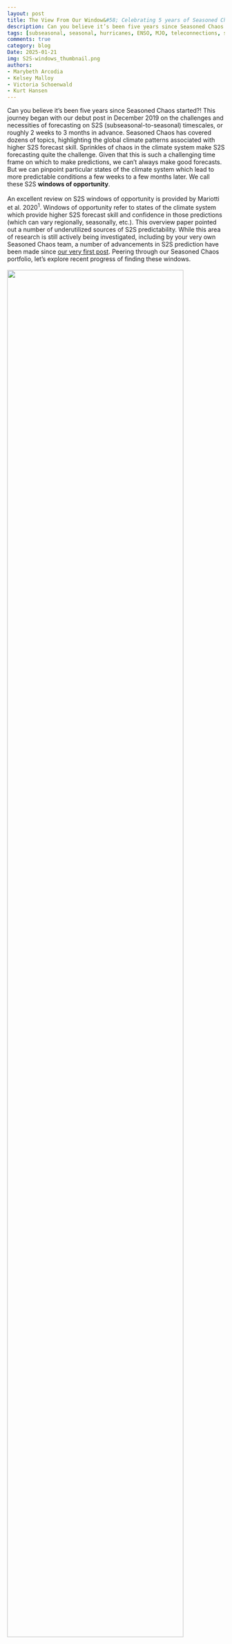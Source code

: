 ```yaml
---
layout: post
title: The View From Our Window&#58; Celebrating 5 years of Seasoned Chaos and S2S Research
description: Can you believe it’s been five years since Seasoned Chaos started?! This journey began with our debut post in December 2019 on the challenges and necessities of forecasting on S2S (subseasonal-to-seasonal) timescales, or roughly 2 weeks to 3 months in advance.
tags: [subseasonal, seasonal, hurricanes, ENSO, MJO, teleconnections, stratosphere, storms, NAO, PNA, predictability, flooding, monsoons]
comments: true
category: blog
Date: 2025-01-21
img: S2S-windows_thumbnail.png
authors:
- Marybeth Arcodia
- Kelsey Malloy
- Victoria Schoenwald
- Kurt Hansen
---
```



Can you believe it’s been five years since Seasoned Chaos started?! This journey began with our debut post in December 2019 on the challenges and necessities of forecasting on S2S (subseasonal-to-seasonal) timescales, or roughly 2 weeks to 3 months in advance. Seasoned Chaos has covered dozens of topics, highlighting the global climate patterns associated with higher S2S forecast skill. Sprinkles of chaos in the climate system make S2S forecasting quite the challenge. Given that this is such a challenging time frame on which to make predictions, we can’t always make good forecasts. But we can pinpoint particular states of the climate system which lead to more predictable conditions a few weeks to a few months later. We call these S2S **windows of opportunity**.
<br><br>
An excellent review on S2S windows of opportunity is provided by Mariotti et al. 2020<sup>1</sup>. Windows of opportunity refer to states of the climate system which provide higher S2S forecast skill and confidence in those predictions (which can vary regionally, seasonally, etc.). This overview paper pointed out a number of underutilized sources of S2S predictability. While this area of research is still actively being investigated, including by your very own Seasoned Chaos team, a number of advancements in S2S prediction have been made since [our very first post](https://seasonedchaos.github.io/a-personality-test-for-our-climate-system-the-basis-for-forecasting-in-between/). Peering through our Seasoned Chaos portfolio, let’s explore recent progress of finding these windows.
<br><br>
<img src="/assets/img/S2S-windows.png" width="90%">
<br><br>
We make a note here that this should not be seen as a comprehensive review of all progress made in S2S prediction since the start of the decade. Rather we highlight new research on topics covered by Seasoned Chaos and how these have contributed to advances in S2S prediction and general understanding of our climate system. In this post, windows of opportunity sections are organized as such: first, we give an overview of the dominant teleconnections that describe global climate, then, we outline by “impact” with discussions on remote influences (i.e., relevant sources of the predictability from the aforementioned [teleconnections](https://www.climate.gov/news-features/blogs/enso/what-are-teleconnections-connecting-earths-climate-patterns-global)).
<br>
<h2>General Climate (temperature and precipitation patterns and their extremes)</h2>

<h3><i>MJO and ENSO teleconnections</i></h3>

Starting out with some of our favorites, tropical sources of heating – primarily [MJO](https://seasonedchaos.github.io/What-Can-the-Tropics-Tell-Us-About-Next-Weeks-Weather/) and [ENSO](https://seasonedchaos.github.io/Round-1-ENSO-is-King/) – dominate S2S predictability. Need a refresher? The MJO is defined by large-scale, slow-moving storminess moving across the tropical Indian and Pacific Oceans. ENSO is defined by monthly fluctuations in the tropical Pacific sea surface temperatures (SSTs). 
<br><br>
When Western Pacific SSTs are warm, MJO activity is stronger, leading to windows of increased subseasonal forecast skill<sup>2</sup>. Errors of opportunity (the opposite of a window of opportunity, when we know we can’t predict the future well) have been identified for S2S predictions in the Northern Hemisphere based on the MJO and its summer cousin, the Boreal Summer Intraseasonal Oscillation (BSISO)<sup>3</sup>. 
<br><br>
Certain coinciding MJO and ENSO phases can lead to enhanced S2S forecast skill for U.S.<sup>4</sup> and South America<sup>5</sup> precipitation. While the MJO does lead to windows of opportunity, ENSO remains King! ENSO can impact the jet stream, leading to higher predictability of monthly circulation patterns<sup>6</sup>. Overall, ENSO has been shown to be more useful in S2S Northern Hemisphere circulation predictions than other climate patterns<sup>7</sup>.
<br>
<h3><i>Monsoon teleconnections</i></h3>

[Grab your pool floaty!](https://seasonedchaos.github.io/Part-II-Cannonball-Waves-vs-the-Perfect-Pool-Day/) Recently explored sources of (sub)tropical heating via monsoon-related BSISO and circumglobal teleconnection (CGT) can also explain S2S predictability. In general, monsoon teleconnections are emerging as important drivers of Northern Hemisphere summer weather and climate extremes. 
<br><br>
For instance, the Indian monsoon and East Asian monsoon influence mid-latitude circulation on the seasonal timescale<sup>8,9</sup>. The BSISO is linked to U.S. summer precipitation events<sup>10</sup> and U.S. west coast heat waves<sup>11,12</sup>.
<br>
<h3><i>Stratosphere teleconnections</i></h3>

Most weather happens in the troposphere, but predictability of tropospheric weather can come from the atmospheric layer directly above it – the stratosphere. The stratosphere primarily influences weather and climate over the North Atlantic region, often defined by the phase of the North Atlantic Oscillation (NAO). 
<br><br>
Significant polar vortex anomalies in the lower stratosphere during May can exert significant downward influence on summer NAO<sup>13</sup>. In addition, late winter sudden stratospheric warmings (SSWs) may provide windows of opportunity. Weak polar vortex leads to more predictable regimes<sup>14</sup>. SSWs are more predictable when they are preceded by a tightening of the polar vortex away from the subtropics, and when stratospheric winds are more easterly<sup>15</sup>.
<br>
<h3><i>PNA and NAO teleconnections</i></h3>

[Our telenovela stars](https://seasonedchaos.github.io/Teleconnection-Telenovela-Pasion-of-the-Pacific-North-American-Pattern/), the Pacific-North America (PNA) pattern and NAO, remain important for describing mid-latitude circulation variability and subseasonal predictability of Northern Hemisphere climate<sup>16</sup>. Monthly (and seasonal) predictions of the NAO are only weakly related to medium-range skill. 
<br><br>
In addition to the traditional view of using PNA and NAO, weather regimes are another way to understand S2S predictability. Weather regimes by construction represent naturally persistent atmospheric states; therefore, long-lived regimes may offer S2S forecast opportunities<sup>17</sup>.
<br>
<h2>Tropical Cyclones</h2>

Tropical cyclone forecasting has been particularly difficult in the subseasonal range as our typical dynamical model approaches to forecasting don’t really work for subseasonal forecasts. However, statistical dynamical approaches to TC prediction look promising. This statistical-dynamical method uses dynamical forecasts of broader fields or “ingredients”, like a GFS (U.S. forecasting model) forecast of vertical wind shear or convection, then statistically relates them to TC activity. With these methods, skill can be found weeks in advance. 
<br><br>
Recent studies have also shown that some predictability is coming from the mid-latitudes, a deviation from our typical tropical MJO-centric paradigm. Seasonal TC prediction in the Atlantic is tied to Rossby wave breaking events<sup>18</sup>, which is when the jet stream amplifies to the point where it folds in on itself. This can cause high shear and dry air intrusions in the Atlantic that inhibit TC activity. The MJO can influence Atlantic TC activity through extratropical pathways including Rossby wave breaking<sup>19,20</sup>. This differs from previous literature that emphasized the MJO circulation itself was what primarily influenced shear and humidity that resulted in changes in TC activity.
<br>
<h2>Severe Weather</h2>

Hurricane season is over, so it’s time to head down the [yellow brick road](https://seasonedchaos.github.io/The-Yellow-Brick-Road-to-Predicting-Severe-Storms/). Severe weather impacts, e.g., tornadoes and hail, are considered “unpredictable” past a couple hours, but broad U.S. tornado/hail activity – represented by storm “ingredients” – might be predictable on the subseasonal timescale<sup>21,22</sup>. 
<br><br>
One of the strongest S2S signals is from ENSO (#king): La Niña is linked to enhanced severe weather activity<sup>23,24</sup>, though La Niña is also linked to lower predictability (forecast skill) of severe weather events<sup>25</sup>. An active MJO makes it easier to accurately predict tornadoes and hail<sup>26</sup>, and persistent PNA events often precede impactful severe weather events<sup>27</sup>.
<br>
<h2>Atmospheric Rivers</h2>

After visiting Oz, let’s take a [whitewater rafting trip](https://seasonedchaos.github.io/Whitewater-Rafting-Down-an-Atmospheric-River/) down an atmospheric river. Windows of opportunity for S2S prediction of atmospheric rivers along the western U.S. have been identified based on the state of ENSO, the PNA pattern, and the [Arctic Oscillation](https://seasonedchaos.github.io/Things-are-getting-heated-the-science-behind-the-polar-vortex-and-stratospheric-warmings/)<sup>28</sup>. 
<br><br>
Different flavors of ENSO and MJO phases can result in higher atmospheric river predictability<sup>29</sup>. Ever important is the MJO, which is linked to western U.S. atmospheric river S2S predictability<sup>30</sup>. 
<br><br>
Stratospheric variability (like the Quasi-Biennial Oscillation (QBO) – <i>not sure what this is? Coming to a SC post near you!</i> :wink:) has also been shown recently to create windows of opportunity for S2S atmospheric river prediction, particularly during certain coinciding phases of both the MJO and QBO<sup>31,32</sup>.
<br>
<h2>Sea Levels / Coastal Flooding</h2>

Next let’s [invest](https://seasonedchaos.github.io/Flooding-the-Market/) some time on the coasts. Certain coinciding MJO and ENSO phases can lead to enhanced S2S forecast skill for U.S. coastal sea levels<sup>33</sup>. However, in the current generation of climate models, there is low seasonal forecasting skill for monthly sea level anomalies on the East Coast of the U.S. (an area of hot spots of sea level rise in recent years). This is in contrast to skillful S2S forecasts for the West Coast/Pacific<sup>34</sup>; sea surface heights along the U.S. West Coast are more predictable when extreme coastally trapped wave conditions are present<sup>35</sup>.
<br>

<h2>Emerging Tool: AI</h2>

Artificial intelligence (AI) has become a global buzzword since Seasoned Chaos first began, so it comes as no surprise that AI is being used to better our understanding and forecasting of S2S impacts. AI has been used for pinpointing teleconnections and improving extreme weather prediction. 
<br><br>
Worried about the “black box” or potential unknowns of AI? Explainable and interpretable AI can help to [identify sources of S2S predictability](https://seasonedchaos.github.io/Demystifying-Machine-Learning-in-Climate-Science/)<sup>36-39</sup>. We are currently in the dawn of purely AI-driven models for weather-to-climate forecasting, making this an exciting time for S2S forecasting developments. Some of the hottest models making weather predictions at the fraction of the speed of our traditional weather forecasting models (as of the time this article came out) are GraphCast<sup>40</sup>, foundation models such as Aurora<sup>41</sup>, and hybrid dynamical-AI models such as NeuralGCM<sup>42</sup>. 
<br><br>

<h2>5 Years Later...</h2>

All in all, a lot of research and progress has happened over the last several years, leading to better understanding of windows of opportunity in S2S prediction. Still, there are a lot of unknowns (great, we get to keep our jobs and continue this blog!)... Are there other sources for windows of opportunity that we haven’t found yet? Is there a limit to what we can predict on S2S timescales? Plus, we did not include topics we haven’t discussed in SC that warrant their own dedicated post and investigation (e.g. the role of soil moisture in S2S prediction). 
<br><br>
<img src="/assets/img/Lang-etal-2020_S2S-prediction.jpg" width="90%">
<br><sub><i>An overview of all relevant processes involved in S2S predictability. Taken from [43].</i></sub>
<br><br>
Comment below what your favorite SC post(s) have been so far. From all of us at Seasoned Chaos, thanks for reading over these last few years! :smiley:


<br><br>
<div style="text-align: right"> <i>Written by: <a href="https://seasonedchaos.github.io/people/marybeth-arcodia/">Marybeth Arcodia</a>, <a href="https://seasonedchaos.github.io/people/kelsey-malloy/">Kelsey Malloy</a>, <a href="https://seasonedchaos.github.io/people/victoria-schoenwald/">Victoria Schoenwald</a>, <a href="https://seasonedchaos.github.io/people/kurt-hansen/">Kurt Hansen</a></i></div>
<div style="text-align: right"> <i>Graphics credit to: <a href="https://seasonedchaos.github.io/people/kayla-besong/">Kayla Besong</a> (thumbnail, window graphic), Lang et al. 2020 [43] (S2S Prediction)</i></div>
<br><br>
Footnotes:
<br>
1. Mariotti, Annarita, et al. "Windows of opportunity for skillful forecasts subseasonal to seasonal and beyond." *Bulletin of the American Meteorological Society* 101.5 (2020): E608-E625.<br>
2. Liu, Xiaolei, et al. "To identify the forecast skill windows of MJO based on the S2S database." *Geophysical Research Letters* 51.16 (2024): e2024GL109903.<br>
3. Cahill, Jack, et al. "Errors of Opportunity: Using Neural Networks to Predict Errors in the Global Ensemble Forecast System (GEFS) on S2S Timescales." *Weather and Forecasting* (2024).<br>  
4. Arcodia, Marybeth C., Ben P. Kirtman, and Leo SP Siqueira. "How MJO teleconnections and ENSO interference impacts US precipitation." *Journal of Climate* 33.11 (2020): 4621-4640.<br>  
5. Fernandes, L. G., and A. M. Grimm, 2023: ENSO Modulation of Global MJO and Its Impacts on South America. *Journal of Climate,* 36, 7715–7738. <br>  
6. Chapman, William E., et al. "Monthly modulations of ENSO teleconnections: Implications for potential predictability in North America." *Journal of Climate* 34.14 (2021): 5899-5921.<br>  
7. Mayer, Kirsten J., William E. Chapman, and William A. Manriquez. "Exploring the relative importance of the MJO and ENSO to North Pacific subseasonal predictability." *Geophysical Research Letters* 51.10 (2024): e2024GL108479.<br>  
8. Di Capua, G., et al. "Dominant patterns of interaction between the tropics and mid-latitudes in boreal summer: Causal relationships and the role of time-scales." *Weather and Climate Dynamics Discussions,* 2020, 1-28.<br>  
9. Malloy, K., & Kirtman, B. P. "The summer Asia–North America teleconnection and its modulation by ENSO in Community Atmosphere Model, version 5 (CAM5)." *Climate Dynamics* 59.7 (2022): 2213-2230.<br>  
10. Malloy, K., & Kirtman, B. P. "Subseasonal Great Plains Rainfall via Remote Extratropical Teleconnections: Regional Application of Theory‐Guided Causal Networks." *Journal of Geophysical Research: Atmospheres* 128.5 (2023): e2022JD037795.<br>  
11. Lin, H., Mo, R., & Vitart, F. "The 2021 western North American heatwave and its subseasonal predictions." *Geophysical Research Letters* 49.6 (2022): e2021GL097036.<br>  
12. Lubis, S. W., et al. "Enhanced Pacific Northwest heat extremes and wildfire risks induced by the boreal summer intraseasonal oscillation." *npj Climate and Atmospheric Science* 7.1 (2024): 232.<br>  
13. Dunstone, N., et al. "Skilful predictions of the summer North Atlantic Oscillation." *Communications Earth & Environment* 4.1 (2023): 409.<br>  
14. Spaeth, J., et al. "Stratospheric impact on subseasonal forecast uncertainty in the northern extratropics." *Communications Earth & Environment* 5 (2024): 126.<br>  
15. Chwat, D., et al. "Which sudden stratospheric warming events are most predictable?" *Journal of Geophysical Research: Atmospheres,* 127 (2022): e2022JD037521.<br>  
16. Yamagami, A., & Matsueda, M. "Subseasonal forecast skill for weekly mean atmospheric variability over the Northern Hemisphere in winter and its relationship to midlatitude teleconnections." *Geophysical Research Letters* 47.17 (2020): e2020GL088508.<br>  
17. Lee, S. H., Tippett, M. K., & Polvani, L. M. "A new year-round weather regime classification for North America." *Journal of Climate* 36.20 (2023): 7091-7108.<br>  
18. Jones, J. J., M. M. Bell, and P. J. Klotzbach. "Tropical and Subtropical North Atlantic Vertical Wind Shear and Seasonal Tropical Cyclone Activity." *Journal of Climate* 33 (2020): 5413–5426.<br>  
19. Hansen, K. A., et al. "Impact of MJO propagation speed on active Atlantic Tropical Cyclone activity periods." *Geophysical Research Letters* 51 (2024): e2023GL106872.<br>  
20. Chang, C.-C., et al. "An extratropical pathway for the Madden–Julian Oscillation's influence on North Atlantic tropical cyclones." *Journal of Climate* 36.24 (2023): 8539–8559.<br> 
21. Wang, H., Kumar, A., Diawara, A., DeWitt, D., & Gottschalck, J. "Dynamical–statistical prediction of week-2 severe weather for the United States." *Weather and Forecasting* 36.1 (2021): 109-125.<br>  
22. Lee, S. K., Lopez, H., Kim, D., Wittenberg, A. T., & Kumar, A. "A seasonal probabilistic outlook for tornadoes (SPOTter) in the contiguous United States based on the leading patterns of large-scale atmospheric anomalies." *Monthly Weather Review* 149.4 (2021): 901-919.<br>
23. Malloy, K., & Tippett, M. K. "A Stochastic Statistical Model for US Outbreak-Level Tornado Occurrence Based on the Large-Scale Environment." *Monthly Weather Review* 152.5 (2024): 1141-1161.<br>  
24. Tippett, M. K., Malloy, K., & Lee, S. H. "Modulation of US tornado activity by year-round North American weather regimes." *Monthly Weather Review* 152.9 (2024): 2189-2202.<br>  
25. Miller, D. E., & Gensini, V. A. "GEFSv12 High-and Low-Skill Day-10 Tornado Forecasts." *Weather and Forecasting* 38.7 (2023): 1195-1207.<br>  
26. Miller, D. E., Gensini, V. A., & Barrett, B. S. "Madden-Julian oscillation influences United States springtime tornado and hail frequency." *npj Climate and Atmospheric Science* 5.1 (2022): 37.<br>  
27. Kim, D., Lee, S. K., Lopez, H., Jeong, J. H., & Hong, J. S. "An unusually prolonged Pacific-North American pattern promoted the 2021 winter Quad-State Tornado Outbreaks." *npj Climate and Atmospheric Science* 7.1 (2024): 133. <br> 
28. Zhang, W., et al. "Subseasonal-to-seasonal (S2S) prediction of atmospheric rivers in the Northern Winter." *npj Climate and Atmospheric Science* 7.1 (2024): 275.<br>  
29. Huang, Huanping, et al. "Sources of subseasonal‐to‐seasonal predictability of atmospheric rivers and precipitation in the western United States." *Journal of Geophysical Research: Atmospheres* 126.6 (2021): e2020JD034053.<br>  
30. Zhang, Zhenhai, et al. "Multi‐Model Subseasonal Prediction Skill Assessment of Water Vapor Transport Associated With Atmospheric Rivers Over the Western US." *Journal of Geophysical Research: Atmospheres* 128.7 (2023): e2022JD037608.<br>  
31. Mayer, Kirsten J., and Elizabeth A. Barnes. "Subseasonal midlatitude prediction skill following quasi-biennial oscillation and Madden–Julian Oscillation activity." *Weather and Climate Dynamics* 1.1 (2020): 247-259.<br>  
32. Castellano, Christopher M., et al. "Development of a statistical subseasonal forecast tool to predict California atmospheric rivers and precipitation based on MJO and QBO activity." *Journal of Geophysical Research: Atmospheres* 128.6 (2023): e2022JD037360.<br>  
33. Arcodia, Marybeth C., Emily Becker, and Ben P. Kirtman. "Subseasonal Variability of US Coastal Sea Level from MJO and ENSO Teleconnection Interference." *Weather and Forecasting* 39.2 (2024): 441-458.<br>  
34. Long, X., et al. "Seasonal forecasting skill of sea‐level anomalies in a multi‐model prediction framework." *Journal of Geophysical Research: Oceans* 126.6 (2021): e2020JC017060.<br>  
35. Amaya, D. J., et al. "Subseasonal‐to‐seasonal forecast skill in the California Current System and its connection to coastal Kelvin waves." *Journal of Geophysical Research: Oceans* 127.1 (2022): e2021JC017892.<br>  
36. Mayer, K. J., & Barnes, E. A. "Subseasonal forecasts of opportunity identified by an explainable neural network." *Geophysical Research Letters* 48.10 (2021): e2020GL092092.<br>  
37. Molina, Maria J., et al. "A review of recent and emerging machine learning applications for climate variability and weather phenomena." *Artificial Intelligence for the Earth Systems* 2.4 (2023): 220086.<br>  
38. Arcodia, Marybeth C., et al. "Assessing decadal variability of subseasonal forecasts of opportunity using explainable AI." *Environmental Research: Climate* 2.4 (2023): 045002.<br>  
39. Arcodia, M., et al. "Sea Surface Salinity Provides Subseasonal Predictability for Forecasts of Opportunity of U.S. Summertime." *Environmental Research: Climate* (2024).<br>  
40. Lam, Remi, et al. "Learning Skillful Medium-Range Global Weather Forecasting." *Science* 382.6677 (2023): 1416–1421.<br>  
41. Bodnar, Cristian, et al. "Aurora: A foundation model of the atmosphere." *arXiv preprint* arXiv:2405.13063 (2024).<br>  
42. Kochkov, Dmitrii, et al. "Neural general circulation models for weather and climate." *Nature* 632.8027 (2024): 1060-1066.<br>  
43. Lang, A. L., Pegion, K., & Barnes, E. A. (2020). Introduction to special collection: “Bridging weather and climate: Subseasonal-to-seasonal (S2S) prediction”. Journal of Geophysical Research: Atmospheres, 125, e2019JD031833.<br>





